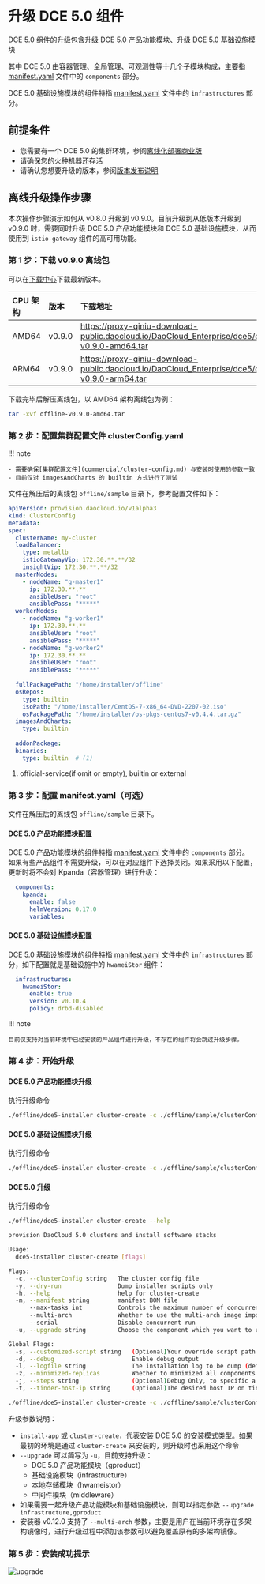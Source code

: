 # 升级 DCE 5.0 组件

DCE 5.0 组件的升级包含升级 DCE 5.0 产品功能模块、升级 DCE 5.0 基础设施模块

其中 DCE 5.0 由容器管理、全局管理、可观测性等十几个子模块构成，主要指 [manifest.yaml](commercial/manifest.md) 文件中的 `components` 部分。

DCE 5.0 基础设施模块的组件特指 [manifest.yaml](commercial/manifest.md) 文件中的 `infrastructures` 部分。

## 前提条件

- 您需要有一个 DCE 5.0 的集群环境，参阅[离线化部署商业版](commercial/start-install.md)
- 请确保您的火种机器还存活
- 请确认您想要升级的版本，参阅[版本发布说明](release-notes.md)

## 离线升级操作步骤

本次操作步骤演示如何从 v0.8.0 升级到 v0.9.0。目前升级到从低版本升级到 v0.9.0 时，需要同时升级 DCE 5.0 产品功能模块和 DCE 5.0 基础设施模块，从而使用到 `istio-gateway` 组件的高可用功能。

### 第 1 步：下载 v0.9.0 离线包

可以在[下载中心](../download/index.md)下载最新版本。

| CPU 架构 | 版本   | 下载地址                                                     |
| :------- | :----- | :----------------------------------------------------------- |
| AMD64    | v0.9.0 | https://proxy-qiniu-download-public.daocloud.io/DaoCloud_Enterprise/dce5/offline-v0.9.0-amd64.tar |
| ARM64    | v0.9.0 | https://proxy-qiniu-download-public.daocloud.io/DaoCloud_Enterprise/dce5/offline-v0.9.0-arm64.tar |

下载完毕后解压离线包，以 AMD64 架构离线包为例：

```bash
tar -xvf offline-v0.9.0-amd64.tar
```

### 第 2 步：配置集群配置文件 clusterConfig.yaml

!!! note

    - 需要确保[集群配置文件](commercial/cluster-config.md) 与安装时使用的参数一致
    - 目前仅对 imagesAndCharts 的 builtin 方式进行了测试

文件在解压后的离线包 `offline/sample` 目录下，参考配置文件如下：

```yaml title="clusterConfig.yaml"
apiVersion: provision.daocloud.io/v1alpha3
kind: ClusterConfig
metadata:
spec:
  clusterName: my-cluster
  loadBalancer:
    type: metallb 
    istioGatewayVip: 172.30.**.**/32 
    insightVip: 172.30.**.**/32      
  masterNodes:
    - nodeName: "g-master1" 
      ip: 172.30.**.**
      ansibleUser: "root"
      ansiblePass: "*****"
  workerNodes:
    - nodeName: "g-worker1"
      ip: 172.30.**.**
      ansibleUser: "root"
      ansiblePass: "*****"
    - nodeName: "g-worker2"
      ip: 172.30.**.**
      ansibleUser: "root"
      ansiblePass: "*****"
 
  fullPackagePath: "/home/installer/offline"
  osRepos:
    type: builtin
    isoPath: "/home/installer/CentOS-7-x86_64-DVD-2207-02.iso"
    osPackagePath: "/home/installer/os-pkgs-centos7-v0.4.4.tar.gz"
  imagesAndCharts:
    type: builtin
 
  addonPackage:
  binaries:
    type: builtin  # (1)
```

1. official-service(if omit or empty), builtin or external

### 第 3 步：配置 manifest.yaml（可选）

文件在解压后的离线包 `offline/sample` 目录下。

#### DCE 5.0 产品功能模块配置

DCE 5.0 产品功能模块的组件特指 [manifest.yaml](commercial/manifest.md) 文件中的 `components` 部分。
如果有些产品组件不需要升级，可以在对应组件下选择关闭。如果采用以下配置，更新时将不会对 Kpanda（容器管理）进行升级：

```yaml title="manifest.yaml"
  components:
    kpanda:
      enable: false
      helmVersion: 0.17.0
      variables:
```

#### DCE 5.0 基础设施模块配置

DCE 5.0 基础设施模块的组件特指 [manifest.yaml](commercial/manifest.md) 文件中的 `infrastructures` 部分，如下配置就是基础设施中的 `hwameiStor` 组件：

```yaml title="manifest.yaml"
  infrastructures:
    hwameiStor:
      enable: true
      version: v0.10.4
      policy: drbd-disabled
```

!!! note

    目前仅支持对当前环境中已经安装的产品组件进行升级，不存在的组件将会跳过升级步骤。

### 第 4 步：开始升级

#### DCE 5.0 产品功能模块升级

执行升级命令

```bash
./offline/dce5-installer cluster-create -c ./offline/sample/clusterConfig.yaml -m ./offline/sample/manifest.yaml --upgrade gproduct
```

#### DCE 5.0 基础设施模块升级

执行升级命令

```bash
./offline/dce5-installer cluster-create -c ./offline/sample/clusterConfig.yaml -m ./offline/sample/manifest.yaml --upgrade infrastructure
```

#### DCE 5.0 升级

执行升级命令

```bash
./offline/dce5-installer cluster-create --help

provision DaoCloud 5.0 clusters and install software stacks

Usage:
  dce5-installer cluster-create [flags]

Flags:
  -c, --clusterConfig string   The cluster config file
  -y, --dry-run                Dump installer scripts only
  -h, --help                   help for cluster-create
  -m, --manifest string        manifest BOM file
      --max-tasks int          Controls the maximum number of concurrent tasks. Must be positive number. (default 4)
      --multi-arch             Whether to use the multi-arch image import mode.
      --serial                 Disable concurrent run
  -u, --upgrade string         Choose the component which you want to upgrade, for example  tinder,cluster,infrastructure,hwameistor,middleware,gproduct,addon .

Global Flags:
  -s, --customized-script string   (Optional)Your override script path
  -d, --debug                      Enable debug output
  -l, --logfile string             The installation log to be dump (default "/var/log/dce5.log")
  -z, --minimized-replicas         Whether to minimized all components replicas as small as possible.
  -j, --steps string               (Optional)Debug Only, to specific a range of steps to be executed(format, 2+;  1,2,4; 3 ) (default "1+")
  -t, --tinder-host-ip string      (Optional)The desired host IP on tinder node if it is not on default route.

./offline/dce5-installer cluster-create -c ./offline/sample/clusterConfig.yaml -m ./offline/sample/manifest.yaml --upgrade infrastructure,gproduct
```

升级参数说明：

- `install-app` 或 `cluster-create`，代表安装 DCE 5.0 的安装模式类型。如果最初的环境是通过 `cluster-create` 来安装的，则升级时也采用这个命令
- `--upgrade` 可以简写为 `-u`，目前支持升级：
    - DCE 5.0 产品功能模块（gproduct）
    - 基础设施模块（infrastructure）
    - 本地存储模块（hwameistor）
    - 中间件模块（middleware）
- 如果需要一起升级产品功能模块和基础设施模块，则可以指定参数 `--upgrade infrastructure,gproduct`
- 安装器 v0.12.0 支持了 `--multi-arch` 参数，主要是用户在当前环境存在多架构镜像时，进行升级过程中添加该参数可以避免覆盖原有的多架构镜像。

### 第 5 步：安装成功提示

![upgrade](https://docs.daocloud.io/daocloud-docs-images/docs/install/images/upgrade.png)
